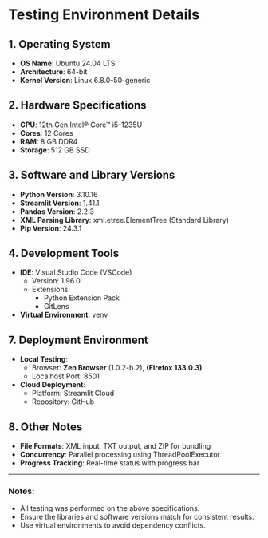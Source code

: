 # Testing Environment Details

## 1. **Operating System**
   - **OS Name**: Ubuntu 24.04 LTS
   - **Architecture**: 64-bit
   - **Kernel Version**: Linux 6.8.0-50-generic

## 2. **Hardware Specifications**
   - **CPU**: 12th Gen Intel® Core™ i5-1235U
   - **Cores**: 12 Cores
   - **RAM**: 8 GB DDR4
   - **Storage**: 512 GB SSD

## 3. **Software and Library Versions**
   - **Python Version**: 3.10.16
   - **Streamlit Version**: 1.41.1
   - **Pandas Version**: 2.2.3
   - **XML Parsing Library**: xml.etree.ElementTree (Standard Library)
   - **Pip Version**: 24.3.1

## 4. **Development Tools**
   - **IDE**: Visual Studio Code (VSCode)
     - Version: 1.96.0
     - Extensions:
       - Python Extension Pack
       - GitLens
   - **Virtual Environment**: venv

## 7. **Deployment Environment**
   - **Local Testing**:
     - Browser: **Zen Browser** (1.0.2-b.2), **(Firefox 133.0.3)**
     - Localhost Port: 8501
   - **Cloud Deployment**:
     - Platform: Streamlit Cloud
     - Repository: GitHub

## 8. **Other Notes**
   - **File Formats**: XML input, TXT output, and ZIP for bundling
   - **Concurrency**: Parallel processing using ThreadPoolExecutor
   - **Progress Tracking**: Real-time status with progress bar

---

### Notes:
- All testing was performed on the above specifications.
- Ensure the libraries and software versions match for consistent results.
- Use virtual environments to avoid dependency conflicts.

